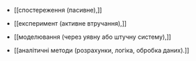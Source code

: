 - [[спостереження (пасивне),]]
    
- [[експеримент (активне втручання),]]
    
- [[моделювання (через уявну або штучну систему),]]
    
- [[аналітичні методи (розрахунки, логіка, обробка даних).]]